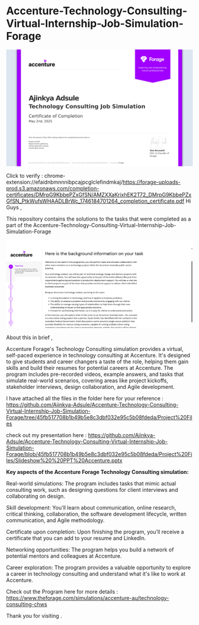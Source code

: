 # **Accenture-Technology-Consulting-Virtual-Internship-Job-Simulation-Forage**

![image](https://github.com/Ajinkya-Adsule/Accenture-Technology-Consulting-Virtual-Internship-Job-Simulation-Forage/blob/45fb517708b1b49b5e8c3dbf032e95c5b08fdeda/Project%20Files/Completion%20Certificate%20Ajinkya%20Adsule.png)

Click to verify : chrome-extension://efaidnbmnnnibpcajpcglclefindmkaj/https://forage-uploads-prod.s3.amazonaws.com/completion-certificates/DMrpG9KbbePZxGfSN/AMZXXaKrixhEK2T72_DMrpG9KbbePZxGfSN_PtkWufsWHAADLBrWc_1746184701264_completion_certificate.pdf
Hi Guys ,

This repository contains the solutions to the tasks that were completed as a part of the Accenture-Technology-Consulting-Virtual-Internship-Job-Simulation-Forage 

![image](https://github.com/Ajinkya-Adsule/Accenture-Technology-Consulting-Virtual-Internship-Job-Simulation-Forage/blob/45fb517708b1b49b5e8c3dbf032e95c5b08fdeda/Project%20Files/project%20intro.png)



About this in brief ,

Accenture Forage's Technology Consulting simulation provides a virtual, self-paced experience in technology consulting at Accenture. It's designed to give students and career changers a taste of the role, helping them gain skills and build their resumes for potential careers at Accenture. The program includes pre-recorded videos, example answers, and tasks that simulate real-world scenarios, covering areas like project kickoffs, stakeholder interviews, design collaboration, and Agile development. 


I have attached all the files in the folder here for your reference : https://github.com/Ajinkya-Adsule/Accenture-Technology-Consulting-Virtual-Internship-Job-Simulation-Forage/tree/45fb517708b1b49b5e8c3dbf032e95c5b08fdeda/Project%20Files

check out my presentation here : https://github.com/Ajinkya-Adsule/Accenture-Technology-Consulting-Virtual-Internship-Job-Simulation-Forage/blob/45fb517708b1b49b5e8c3dbf032e95c5b08fdeda/Project%20Files/Slideshow%20%20PPT%20Accenture.pptx 


**Key aspects of the Accenture Forage Technology Consulting simulation:**



Real-world simulations:
The program includes tasks that mimic actual consulting work, such as designing questions for client interviews and collaborating on design.


Skill development:
You'll learn about communication, online research, critical thinking, collaboration, the software development lifecycle, written communication, and Agile methodology.


Certificate upon completion:
Upon finishing the program, you'll receive a certificate that you can add to your resume and LinkedIn.


Networking opportunities:
The program helps you build a network of potential mentors and colleagues at Accenture.


Career exploration:
The program provides a valuable opportunity to explore a career in technology consulting and understand what it's like to work at Accenture. 



Check out the Program here for more details : https://www.theforage.com/simulations/accenture-au/technology-consulting-chws 

Thank you for visiting .
